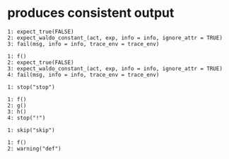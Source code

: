 # produces consistent output

    1: expect_true(FALSE)
    2: expect_waldo_constant_(act, exp, info = info, ignore_attr = TRUE)
    3: fail(msg, info = info, trace_env = trace_env)
    
    1: f()
    2: expect_true(FALSE)
    3: expect_waldo_constant_(act, exp, info = info, ignore_attr = TRUE)
    4: fail(msg, info = info, trace_env = trace_env)
    
    1: stop("stop")
    
    1: f()
    2: g()
    3: h()
    4: stop("!")
    
    1: skip("skip")
    
    1: f()
    2: warning("def")
    


